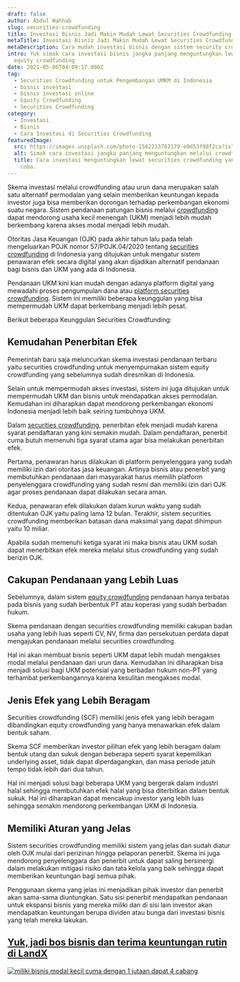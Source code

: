 ```yaml
---
draft: false
author: Abdul Wahhab
slug: securities-crowdfunding
title: Investasi Bisnis Jadi Makin Mudah Lewat Securities Crowdfunding
metaTitle: Investasi Bisnis Jadi Makin Mudah Lewat Securities Crowdfunding
metaDescription: Cara mudah investasi bisnis dengan sistem security crowdfunding
intro: Yuk simak cara investasi bisnis jangka panjang menguntungkan lewat sistem
  equity crowdfunding
date: 2021-05-06T04:09:17.000Z
tag:
  - Securities Crowdfunding untuk Pengembangan UMKM di Indonesia
  - bisnis investasi
  - bisnis investasi online
  - Equity Crowdfunding
  - Securities Crowdfunding
category:
  - Investasi
  - Bisnis
  - Cara Investasi di Securities Crowdfunding
featuredImage:
  src: https://images.unsplash.com/photo-1582213782179-e0d53f98f2ca?ixlib=rb-1.2.1&ixid=MnwxMjA3fDB8MHxwaG90by1wYWdlfHx8fGVufDB8fHx8&auto=format&fit=crop&w=870&q=80
  alt: Simak cara investasi jangka panjang menguntungkan melalui crowdfunding
  title: Cara investasi menguntungkan lewat securities crowdfunding yang bisa kamu
    coba.
---
```

Skema investasi melalui crowdfunding atau urun dana merupakan salah satu alternatif permodalan yang selain memberikan keuntungan kepada investor juga bisa memberikan dorongan terhadap perkembangan ekonomi suatu negara. Sistem pendanaan patungan bisnis melalui [crowdfunding](https://landx.id/) dapat mendorong usaha kecil menengah (UKM) menjadi lebih mudah berkembang karena akses modal menjadi lebih mudah.

Otoritas Jasa Keuangan (OJK) pada akhir tahun lalu pada telah mengeluarkan POJK nomor 57/POJK.04/2020 tentang [securities crowdfunding](https://landx.id/) di Indonesia yang ditujukan untuk mengatur sistem penawaran efek secara digital yang akan dijadikan alternatif pendanaan bagi bisnis dan UKM yang ada di Indonesia.

Pendanaan UKM kini kian mudah dengan adanya platform digital yang mewadahi proses pengumpulan dana atau [platform securities crowdfunding](https://landx.id/). Sistem ini memiliki beberapa keunggulan yang bisa mempermudah UKM dapat berkembang menjadi lebih pesat.

Berikut beberapa Keunggulan Securities Crowdfunding:

## Kemudahan Penerbitan Efek

Pemerintah baru saja meluncurkan skema investasi pendanaan terbaru yaitu securities crowdfunding untuk menyempurnakan sistem equity crowdfunding yang sebelumnya sudah diresmikan di Indonesia.

Selain untuk mempermudah akses investasi, sistem ini juga ditujukan untuk mempermudah UKM dan bisnis untuk mendapatkan akses permodalan. Kemudahan ini diharapkan dapat  mendorong perkembangan ekonomi Indonesia menjadi lebih baik seiring tumbuhnya UKM.

Dalam [securities crowdfunding](https://landx.id/), penerbitan efek menjadi mudah karena syarat pendaftaran yang kini semakin mudah. Dalam pendaftaran, penerbit cuma butuh memenuhi tiga syarat utama agar bisa melakukan penerbitan efek.

Pertama, penawaran harus dilakukan di platform penyelenggara yang sudah memiliki izin dari otoritas jasa keuangan. Artinya bisnis atau penerbit yang membutuhkan pendanaan dari masyarakat harus memilih platform penyelenggara crowdfunding yang sudah resmi dan memiliki izin dari OJK agar proses pendanaan dapat dilakukan secara aman.

Kedua, penawaran efek dilakukan dalam kurun waktu yang sudah ditentukan OJK yaitu paling lama 12 bulan. Terakhir, sistem securities crowdfunding memberikan batasan dana maksimal yang dapat dihimpun yaitu 10 miliar.

Apabila sudah memenuhi ketiga syarat ini maka bisnis atau UKM sudah dapat menerbitkan efek mereka melalui situs crowdfunding yang sudah berizin OJK.

## Cakupan Pendanaan yang Lebih Luas

Sebelumnya,  dalam sistem [equity crowdfunding](https://landx.id/) pendanaan hanya terbatas pada bisnis yang sudah berbentuk PT atau koperasi yang sudah berbadan hukum.

Skema pendanaan dengan securities crowdfunding memiliki cakupan badan usaha yang lebih luas seperti CV, NV, firma dan persekutuan perdata dapat mengajukan pendanaan melalui securities crowdfunding.

Hal ini akan membuat bisnis seperti UKM dapat lebih mudah mengakses modal melalui pendanaan dari urun dana. Kemudahan ini diharapkan bisa menjadi solusi bagi UKM potensial yang berbadan hukum non-PT yang terhambat perkembangannya karena kesulitan mengakses modal.

## Jenis Efek yang Lebih Beragam

Securities crowdfunding (SCF) memiliki jenis efek yang lebih beragam dibandingkan equity crowdfunding yang hanya menawarkan efek dalam bentuk saham.

Skema SCF memberikan investor pilihan efek yang lebih beragam dalam bentuk utang dan sukuk dengan beberapa seperti syarat kepemilikan underlying asset, tidak dapat diperdagangkan, dan masa periode jatuh tempo tidak lebih dari dua tahun.

Hal ini menjadi solusi bagi beberapa UKM yang bergerak dalam industri halal sehingga membutuhkan efek halal yang bisa diterbitkan dalam bentuk sukuk. Hal ini diharapkan dapat mencakup investor yang lebih luas sehingga semakin mendorong perkembangan UKM di Indonesia.

## Memiliki Aturan yang Jelas

Sistem securities crowdfunding memiliki sistem yang jelas dan sudah diatur oleh OJK mulai dari perizinan hingga pelaporan penerbit. Skema ini juga mendorong penyelenggara dan penerbit untuk dapat saling bersinergi dalam melakukan mitigasi risiko dan tata kelola yang baik sehingga dapat memberikan keuntungan bagi semua pihak.

Penggunaan skema yang jelas ini menjadikan pihak investor dan penerbit akan sama-sama diuntungkan. Satu sisi penerbit mendapatkan pendanaan untuk ekspansi bisnis yang mereka miliki dan di sisi lain investor akan mendapatkan keuntungan berupa dividen atau bunga dari investasi bisnis yang telah mereka lakukan.

## [Yuk, jadi bos bisnis dan terima keuntungan rutin di LandX](https://app.landx.id/?utm_source=Organic+Page&utm_medium=Content+Blog&utm_campaign=BlogLandX&utm_id=Blog)

<!--StartFragment-->

[![miliki bisnis modal kecil cuma dengan 1 jutaan dapat 4 cabang ](https://accountgram-production.sfo2.cdn.digitaloceanspaces.com/landx_ghost/2021/11/jadi-owner-bisnis-hanya-1-jutaan-dengan-cuan-yang-sangat-menjanjikan.png)](https://app.landx.id/?utm_source=Organic+Page&utm_medium=Content+Blog&utm_campaign=BlogLandX&utm_id=Blog)

<!--EndFragment-->